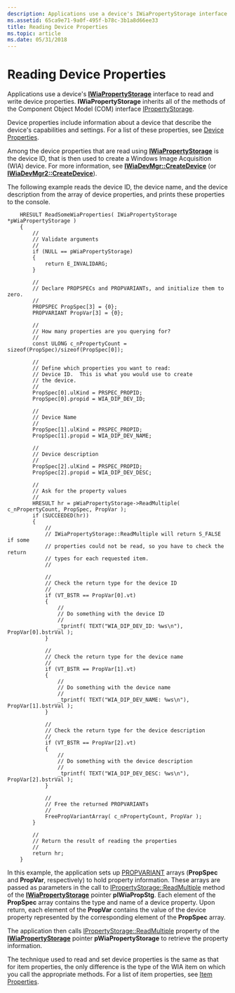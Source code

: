 ```yaml
---
description: Applications use a device's IWiaPropertyStorage interface to read and write device properties. IWiaPropertyStorage inherits all of the methods of the Component Object Model (COM) interface IPropertyStorage.
ms.assetid: 65ca9e71-9a0f-495f-b78c-3b1a8d66ee33
title: Reading Device Properties
ms.topic: article
ms.date: 05/31/2018
---
```


# Reading Device Properties

Applications use a device's [**IWiaPropertyStorage**](/windows/desktop/api/wia_xp/nn-wia_xp-iwiapropertystorage) interface to read and write device properties. **IWiaPropertyStorage** inherits all of the methods of the Component Object Model (COM) interface [IPropertyStorage](/windows/win32/api/propidlbase/nn-propidlbase-ipropertystorage).

Device properties include information about a device that describe the device's capabilities and settings. For a list of these properties, see [Device Properties](-wia-device-properties.md).

Among the device properties that are read using [**IWiaPropertyStorage**](/windows/desktop/api/wia_xp/nn-wia_xp-iwiapropertystorage) is the device ID, that is then used to create a Windows Image Acquisition (WIA) device. For more information, see [**IWiaDevMgr::CreateDevice**](/windows/desktop/api/wia_xp/nf-wia_xp-iwiadevmgr-createdevice) (or [**IWiaDevMgr2::CreateDevice**](-wia-iwiadevmgr2-createdevice.md)).

The following example reads the device ID, the device name, and the device description from the array of device properties, and prints these properties to the console.


```
    HRESULT ReadSomeWiaProperties( IWiaPropertyStorage *pWiaPropertyStorage )
    {
        //
        // Validate arguments
        //
        if (NULL == pWiaPropertyStorage)
        {
            return E_INVALIDARG;
        }

        //
        // Declare PROPSPECs and PROPVARIANTs, and initialize them to zero.
        //
        PROPSPEC PropSpec[3] = {0};
        PROPVARIANT PropVar[3] = {0};

        //
        // How many properties are you querying for?
        //
        const ULONG c_nPropertyCount = sizeof(PropSpec)/sizeof(PropSpec[0]);

        //
        // Define which properties you want to read:
        // Device ID.  This is what you would use to create
        // the device.
        //
        PropSpec[0].ulKind = PRSPEC_PROPID;
        PropSpec[0].propid = WIA_DIP_DEV_ID;

        //
        // Device Name
        //
        PropSpec[1].ulKind = PRSPEC_PROPID;
        PropSpec[1].propid = WIA_DIP_DEV_NAME;

        //
        // Device description
        //
        PropSpec[2].ulKind = PRSPEC_PROPID;
        PropSpec[2].propid = WIA_DIP_DEV_DESC;

        //
        // Ask for the property values
        //
        HRESULT hr = pWiaPropertyStorage->ReadMultiple( c_nPropertyCount, PropSpec, PropVar );
        if (SUCCEEDED(hr))
        {
            //
            // IWiaPropertyStorage::ReadMultiple will return S_FALSE if some
            // properties could not be read, so you have to check the return
            // types for each requested item.
            //

            //
            // Check the return type for the device ID
            //
            if (VT_BSTR == PropVar[0].vt)
            {
                //
                // Do something with the device ID
                //
                _tprintf( TEXT("WIA_DIP_DEV_ID: %ws\n"), PropVar[0].bstrVal );
            }

            //
            // Check the return type for the device name
            //
            if (VT_BSTR == PropVar[1].vt)
            {
                //
                // Do something with the device name
                //
                _tprintf( TEXT("WIA_DIP_DEV_NAME: %ws\n"), PropVar[1].bstrVal );
            }

            //
            // Check the return type for the device description
            //
            if (VT_BSTR == PropVar[2].vt)
            {
                //
                // Do something with the device description
                //
                _tprintf( TEXT("WIA_DIP_DEV_DESC: %ws\n"), PropVar[2].bstrVal );
            }

            //
            // Free the returned PROPVARIANTs
            //
            FreePropVariantArray( c_nPropertyCount, PropVar );
        }

        //
        // Return the result of reading the properties
        //
        return hr;
    }
```



In this example, the application sets up [PROPVARIANT](/windows/win32/api/propidlbase/ns-propidlbase-propvariant) arrays (**PropSpec** and **PropVar**, respectively) to hold property information. These arrays are passed as parameters in the call to [IPropertyStorage::ReadMultiple](/windows/win32/api/propidlbase/nf-propidlbase-ipropertystorage-readmultiple) method of the [**IWiaPropertyStorage**](/windows/desktop/api/wia_xp/nn-wia_xp-iwiapropertystorage) pointer **pIWiaPropStg**. Each element of the **PropSpec** array contains the type and name of a device property. Upon return, each element of the **PropVar** contains the value of the device property represented by the corresponding element of the **PropSpec** array.

The application then calls [IPropertyStorage::ReadMultiple](/windows/win32/api/propidlbase/nf-propidlbase-ipropertystorage-readmultiple) property of the [**IWiaPropertyStorage**](/windows/desktop/api/wia_xp/nn-wia_xp-iwiapropertystorage) pointer **pWiaPropertyStorage** to retrieve the property information.

The technique used to read and set device properties is the same as that for item properties, the only difference is the type of the WIA item on which you call the appropriate methods. For a list of item properties, see [Item Properties](-wia-item-properties.md).

 

 
